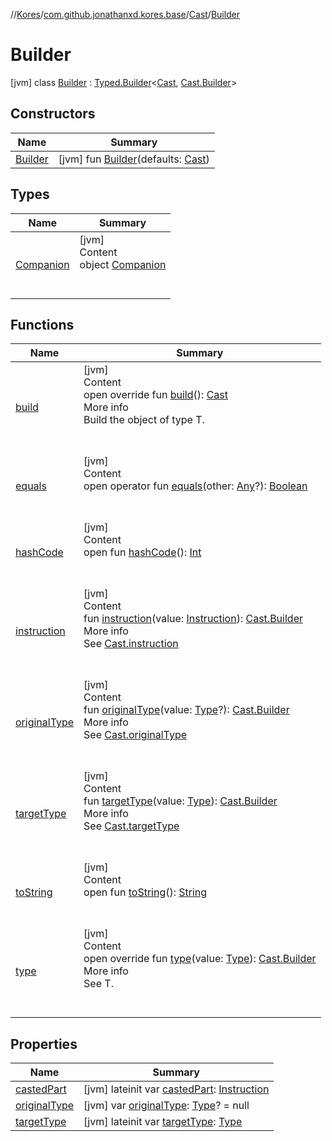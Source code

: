 //[Kores](../../../index.md)/[com.github.jonathanxd.kores.base](../../index.md)/[Cast](../index.md)/[Builder](index.md)



# Builder  
 [jvm] class [Builder](index.md) : [Typed.Builder](../../-typed/-builder/index.md)<[Cast](../index.md), [Cast.Builder](index.md)>    


## Constructors  
  
|  Name|  Summary| 
|---|---|
| <a name="com.github.jonathanxd.kores.base/Cast.Builder/Builder/#com.github.jonathanxd.kores.base.Cast/PointingToDeclaration/"></a>[Builder](-builder.md)| <a name="com.github.jonathanxd.kores.base/Cast.Builder/Builder/#com.github.jonathanxd.kores.base.Cast/PointingToDeclaration/"></a> [jvm] fun [Builder](-builder.md)(defaults: [Cast](../index.md))   <br>


## Types  
  
|  Name|  Summary| 
|---|---|
| <a name="com.github.jonathanxd.kores.base/Cast.Builder.Companion///PointingToDeclaration/"></a>[Companion](-companion/index.md)| <a name="com.github.jonathanxd.kores.base/Cast.Builder.Companion///PointingToDeclaration/"></a>[jvm]  <br>Content  <br>object [Companion](-companion/index.md)  <br><br><br>


## Functions  
  
|  Name|  Summary| 
|---|---|
| <a name="com.github.jonathanxd.kores.base/Cast.Builder/build/#/PointingToDeclaration/"></a>[build](build.md)| <a name="com.github.jonathanxd.kores.base/Cast.Builder/build/#/PointingToDeclaration/"></a>[jvm]  <br>Content  <br>open override fun [build](build.md)(): [Cast](../index.md)  <br>More info  <br>Build the object of type T.  <br><br><br>
| <a name="kotlin/Any/equals/#kotlin.Any?/PointingToDeclaration/"></a>[equals](../../../com.github.jonathanxd.kores.util/-simple-resolver/index.md#%5Bkotlin%2FAny%2Fequals%2F%23kotlin.Any%3F%2FPointingToDeclaration%2F%5D%2FFunctions%2F-1211764316)| <a name="kotlin/Any/equals/#kotlin.Any?/PointingToDeclaration/"></a>[jvm]  <br>Content  <br>open operator fun [equals](../../../com.github.jonathanxd.kores.util/-simple-resolver/index.md#%5Bkotlin%2FAny%2Fequals%2F%23kotlin.Any%3F%2FPointingToDeclaration%2F%5D%2FFunctions%2F-1211764316)(other: [Any](https://kotlinlang.org/api/latest/jvm/stdlib/kotlin/-any/index.html)?): [Boolean](https://kotlinlang.org/api/latest/jvm/stdlib/kotlin/-boolean/index.html)  <br><br><br>
| <a name="kotlin/Any/hashCode/#/PointingToDeclaration/"></a>[hashCode](../../../com.github.jonathanxd.kores.util/-simple-resolver/index.md#%5Bkotlin%2FAny%2FhashCode%2F%23%2FPointingToDeclaration%2F%5D%2FFunctions%2F-1211764316)| <a name="kotlin/Any/hashCode/#/PointingToDeclaration/"></a>[jvm]  <br>Content  <br>open fun [hashCode](../../../com.github.jonathanxd.kores.util/-simple-resolver/index.md#%5Bkotlin%2FAny%2FhashCode%2F%23%2FPointingToDeclaration%2F%5D%2FFunctions%2F-1211764316)(): [Int](https://kotlinlang.org/api/latest/jvm/stdlib/kotlin/-int/index.html)  <br><br><br>
| <a name="com.github.jonathanxd.kores.base/Cast.Builder/instruction/#com.github.jonathanxd.kores.Instruction/PointingToDeclaration/"></a>[instruction](instruction.md)| <a name="com.github.jonathanxd.kores.base/Cast.Builder/instruction/#com.github.jonathanxd.kores.Instruction/PointingToDeclaration/"></a>[jvm]  <br>Content  <br>fun [instruction](instruction.md)(value: [Instruction](../../../com.github.jonathanxd.kores/-instruction/index.md)): [Cast.Builder](index.md)  <br>More info  <br>See [Cast.instruction](../instruction.md)  <br><br><br>
| <a name="com.github.jonathanxd.kores.base/Cast.Builder/originalType/#java.lang.reflect.Type?/PointingToDeclaration/"></a>[originalType](original-type.md)| <a name="com.github.jonathanxd.kores.base/Cast.Builder/originalType/#java.lang.reflect.Type?/PointingToDeclaration/"></a>[jvm]  <br>Content  <br>fun [originalType](original-type.md)(value: [Type](https://docs.oracle.com/javase/8/docs/api/java/lang/reflect/Type.html)?): [Cast.Builder](index.md)  <br>More info  <br>See [Cast.originalType](../original-type.md)  <br><br><br>
| <a name="com.github.jonathanxd.kores.base/Cast.Builder/targetType/#java.lang.reflect.Type/PointingToDeclaration/"></a>[targetType](target-type.md)| <a name="com.github.jonathanxd.kores.base/Cast.Builder/targetType/#java.lang.reflect.Type/PointingToDeclaration/"></a>[jvm]  <br>Content  <br>fun [targetType](target-type.md)(value: [Type](https://docs.oracle.com/javase/8/docs/api/java/lang/reflect/Type.html)): [Cast.Builder](index.md)  <br>More info  <br>See [Cast.targetType](../target-type.md)  <br><br><br>
| <a name="kotlin/Any/toString/#/PointingToDeclaration/"></a>[toString](../../../com.github.jonathanxd.kores.util/-simple-resolver/index.md#%5Bkotlin%2FAny%2FtoString%2F%23%2FPointingToDeclaration%2F%5D%2FFunctions%2F-1211764316)| <a name="kotlin/Any/toString/#/PointingToDeclaration/"></a>[jvm]  <br>Content  <br>open fun [toString](../../../com.github.jonathanxd.kores.util/-simple-resolver/index.md#%5Bkotlin%2FAny%2FtoString%2F%23%2FPointingToDeclaration%2F%5D%2FFunctions%2F-1211764316)(): [String](https://kotlinlang.org/api/latest/jvm/stdlib/kotlin/-string/index.html)  <br><br><br>
| <a name="com.github.jonathanxd.kores.base/Cast.Builder/type/#java.lang.reflect.Type/PointingToDeclaration/"></a>[type](type.md)| <a name="com.github.jonathanxd.kores.base/Cast.Builder/type/#java.lang.reflect.Type/PointingToDeclaration/"></a>[jvm]  <br>Content  <br>open override fun [type](type.md)(value: [Type](https://docs.oracle.com/javase/8/docs/api/java/lang/reflect/Type.html)): [Cast.Builder](index.md)  <br>More info  <br>See T.  <br><br><br>


## Properties  
  
|  Name|  Summary| 
|---|---|
| <a name="com.github.jonathanxd.kores.base/Cast.Builder/castedPart/#/PointingToDeclaration/"></a>[castedPart](casted-part.md)| <a name="com.github.jonathanxd.kores.base/Cast.Builder/castedPart/#/PointingToDeclaration/"></a> [jvm] lateinit var [castedPart](casted-part.md): [Instruction](../../../com.github.jonathanxd.kores/-instruction/index.md)   <br>
| <a name="com.github.jonathanxd.kores.base/Cast.Builder/originalType/#/PointingToDeclaration/"></a>[originalType](original-type.md)| <a name="com.github.jonathanxd.kores.base/Cast.Builder/originalType/#/PointingToDeclaration/"></a> [jvm] var [originalType](original-type.md): [Type](https://docs.oracle.com/javase/8/docs/api/java/lang/reflect/Type.html)? = null   <br>
| <a name="com.github.jonathanxd.kores.base/Cast.Builder/targetType/#/PointingToDeclaration/"></a>[targetType](target-type.md)| <a name="com.github.jonathanxd.kores.base/Cast.Builder/targetType/#/PointingToDeclaration/"></a> [jvm] lateinit var [targetType](target-type.md): [Type](https://docs.oracle.com/javase/8/docs/api/java/lang/reflect/Type.html)   <br>

